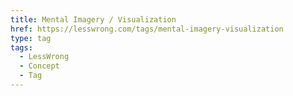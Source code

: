 ```yaml
---
title: Mental Imagery / Visualization
href: https://lesswrong.com/tags/mental-imagery-visualization
type: tag
tags:
  - LessWrong
  - Concept
  - Tag
---
```


